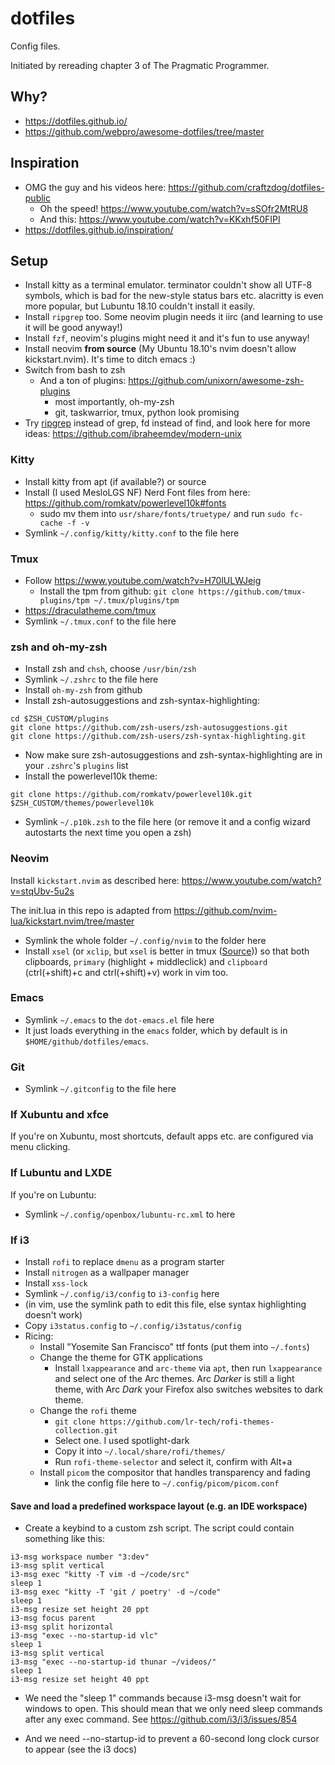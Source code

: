 # dotfiles

Config files.

Initiated by rereading chapter 3 of The Pragmatic Programmer.

## Why?

- https://dotfiles.github.io/
- https://github.com/webpro/awesome-dotfiles/tree/master

## Inspiration

- OMG the guy and his videos here: https://github.com/craftzdog/dotfiles-public
  - Oh the speed! https://www.youtube.com/watch?v=sSOfr2MtRU8
  - And this: https://www.youtube.com/watch?v=KKxhf50FIPI
- https://dotfiles.github.io/inspiration/

## Setup

- Install kitty as a terminal emulator. terminator couldn't show all UTF-8 symbols, which is bad for the new-style status bars etc.  alacritty is even more popular, but Lubuntu 18.10 couldn't install it easily.
- Install `ripgrep` too. Some neovim plugin needs it iirc (and learning to use it will be good anyway!)
- Install `fzf`, neovim's plugins might need it and it's fun to use anyway!
- Install neovim **from source** (My Ubuntu 18.10's nvim doesn't allow kickstart.nvim). It's time to ditch emacs :)
- Switch from bash to zsh
  - And a ton of plugins: https://github.com/unixorn/awesome-zsh-plugins
    - most importantly, oh-my-zsh
    - git, taskwarrior, tmux, python look promising
- Try [ripgrep](https://www.dewanahmed.com/ripgrep/) instead of grep, fd instead of find, and look here for more ideas:  https://github.com/ibraheemdev/modern-unix

### Kitty

- Install kitty from apt (if available?) or source
- Install (I used MesloLGS NF) Nerd Font files from here:
  https://github.com/romkatv/powerlevel10k#fonts
  - sudo mv them into `usr/share/fonts/truetype/` and run `sudo fc-cache -f -v`
- Symlink `~/.config/kitty/kitty.conf` to the file here

### Tmux

- Follow https://www.youtube.com/watch?v=H70lULWJeig
  - Install the tpm from github: `git clone https://github.com/tmux-plugins/tpm ~/.tmux/plugins/tpm`
- https://draculatheme.com/tmux
- Symlink `~/.tmux.conf` to the file here

### zsh and oh-my-zsh

- Install zsh and `chsh`, choose `/usr/bin/zsh`
- Symlink `~/.zshrc` to the file here
- Install `oh-my-zsh` from github
- Install zsh-autosuggestions and zsh-syntax-highlighting:

```
cd $ZSH_CUSTOM/plugins
git clone https://github.com/zsh-users/zsh-autosuggestions.git
git clone https://github.com/zsh-users/zsh-syntax-highlighting.git
```

- Now make sure zsh-autosuggestions and zsh-syntax-highlighting are in your `.zshrc`'s `plugins` list
- Install the powerlevel10k theme:

```
git clone https://github.com/romkatv/powerlevel10k.git $ZSH_CUSTOM/themes/powerlevel10k
```

- Symlink `~/.p10k.zsh` to the file here (or remove it and a config wizard autostarts the next time you open a zsh)

### Neovim

Install `kickstart.nvim` as described here: https://www.youtube.com/watch?v=stqUbv-5u2s

The init.lua in this repo is adapted from https://github.com/nvim-lua/kickstart.nvim/tree/master

- Symlink the whole folder `~/.config/nvim` to the folder here
- Install `xsel` (or `xclip`, but `xsel` is better in tmux
([Source](https://askubuntu.com/questions/705620/xclip-vs-xsel))) so that both
clipboards, `primary` (highlight + middleclick) and `clipboard` (ctrl(+shift)+c
and ctrl(+shift)+v) work in vim too.

### Emacs

- Symlink `~/.emacs` to the `dot-emacs.el` file here
- It just loads everything in the `emacs` folder, which by default is in `$HOME/github/dotfiles/emacs`.

### Git

- Symlink `~/.gitconfig` to the file here

### If Xubuntu and xfce

If you're on Xubuntu, most shortcuts, default apps etc. are configured via menu clicking.

### If Lubuntu and LXDE

If you're on Lubuntu:

- Symlink `~/.config/openbox/lubuntu-rc.xml` to here

### If i3

- Install `rofi` to replace `dmenu` as a program starter
- Install `nitrogen` as a wallpaper manager
- Install `xss-lock`
- Symlink `~/.config/i3/config` to `i3-config` here
- (in vim, use the symlink path to edit this file, else syntax highlighting
doesn't work)
- Copy `i3status.config` to `~/.config/i3status/config`
- Ricing:
  - Install "Yosemite San Francisco" ttf fonts (put them into `~/.fonts`)
  - Change the theme for GTK applications
    - Install `lxappearance` and `arc-theme` via `apt`, then run `lxappearance`
    and select one of the Arc themes. Arc *Darker* is still a light theme, with Arc *Dark* your Firefox also switches websites to dark theme.
  - Change the `rofi` theme
    - `git clone https://github.com/lr-tech/rofi-themes-collection.git`
    - Select one. I used spotlight-dark
    - Copy it into `~/.local/share/rofi/themes/`
    - Run `rofi-theme-selector` and select it, confirm with Alt+a
  - Install `picom` the compositor that handles transparency and fading
    - link the config file here to `~/.config/picom/picom.conf`

#### Save and load a predefined workspace layout (e.g. an IDE workspace)

- Create a keybind to a custom zsh script. The script could contain something like this:

```
i3-msg workspace number "3:dev"
i3-msg split vertical
i3-msg exec "kitty -T vim -d ~/code/src"
sleep 1
i3-msg exec "kitty -T 'git / poetry' -d ~/code"
sleep 1
i3-msg resize set height 20 ppt
i3-msg focus parent
i3-msg split horizontal
i3-msg "exec --no-startup-id vlc"
sleep 1
i3-msg split vertical
i3-msg "exec --no-startup-id thunar ~/videos/"
sleep 1
i3-msg resize set height 40 ppt
```

- We need the "sleep 1" commands because i3-msg doesn't wait for windows to open.
This should mean that we only need sleep commands after any exec command.
See https://github.com/i3/i3/issues/854

- And we need --no-startup-id to prevent a 60-second long clock cursor to appear
(see the i3 docs)
